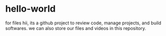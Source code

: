 # hello-world
for files
hii, its a github project to review code, manage projects, and build softwares.
we can also store our files and videos in this repository.
